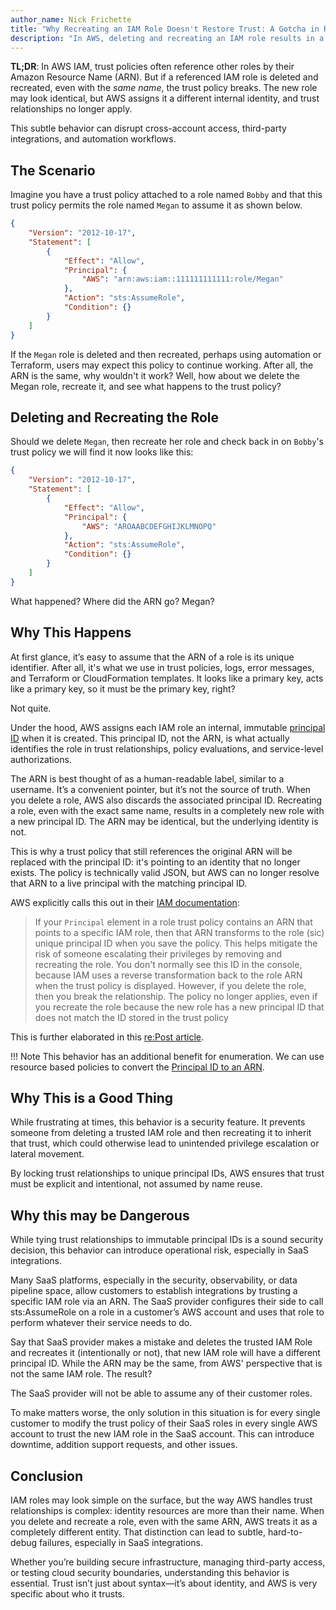 ```yaml
---
author_name: Nick Frichette
title: "Why Recreating an IAM Role Doesn't Restore Trust: A Gotcha in Role ARNs"
description: "In AWS, deleting and recreating an IAM role results in a new identity that breaks existing trust policies. This behavior improves security by preventing identity spoofing but can cause failures in cross-account access and third-party integrations if not properly understood."
---
```


**TL;DR**: In AWS IAM, trust policies often reference other roles by their Amazon Resource Name (ARN). But if a referenced IAM role is deleted and recreated, even with the *same name*, the trust policy breaks. The new role may look identical, but AWS assigns it a different internal identity, and trust relationships no longer apply.

This subtle behavior can disrupt cross-account access, third-party integrations, and automation workflows.

## The Scenario

Imagine you have a trust policy attached to a role named `Bobby` and that this trust policy permits the role named `Megan` to assume it as shown below.

```json
{
    "Version": "2012-10-17",
    "Statement": [
        {
            "Effect": "Allow",
            "Principal": {
                "AWS": "arn:aws:iam::111111111111:role/Megan"
            },
            "Action": "sts:AssumeRole",
            "Condition": {}
        }
    ]
}
```

If the `Megan` role is deleted and then recreated, perhaps using automation or Terraform, users may expect this policy to continue working. After all, the ARN is the same, why wouldn't it work? Well, how about we delete the Megan role, recreate it, and see what happens to the trust policy?

## Deleting and Recreating the Role
Should we delete `Megan`, then recreate her role and check back in on `Bobby`'s trust policy we will find it now looks like this:

```json
{
    "Version": "2012-10-17",
    "Statement": [
        {
            "Effect": "Allow",
            "Principal": {
                "AWS": "AROAABCDEFGHIJKLMNOPQ"
            },
            "Action": "sts:AssumeRole",
            "Condition": {}
        }
    ]
}
```

What happened? Where did the ARN go? Megan?

## Why This Happens

At first glance, it’s easy to assume that the ARN of a role is its unique identifier. After all, it's what we use in trust policies, logs, error messages, and Terraform or CloudFormation templates. It looks like a primary key, acts like a primary key, so it must be the primary key, right?

Not quite.

Under the hood, AWS assigns each IAM role an internal, immutable [principal ID](../general-knowledge/iam-key-identifiers.md) when it is created. This principal ID, not the ARN, is what actually identifies the role in trust relationships, policy evaluations, and service-level authorizations.

The ARN is best thought of as a human-readable label, similar to a username. It’s a convenient pointer, but it’s not the source of truth. When you delete a role, AWS also discards the associated principal ID. Recreating a role, even with the exact same name, results in a completely new role with a new principal ID. The ARN may be identical, but the underlying identity is not.

This is why a trust policy that still references the original ARN will be replaced with the principal ID: it's pointing to an identity that no longer exists. The policy is technically valid JSON, but AWS can no longer resolve that ARN to a live principal with the matching principal ID.

AWS explicitly calls this out in their [IAM documentation](https://docs.aws.amazon.com/IAM/latest/UserGuide/reference_policies_elements_principal.html#principal-roles):

> If your `Principal` element in a role trust policy contains an ARN that points to a specific IAM role, then that ARN transforms to the role (sic) unique principal ID when you save the policy. This helps mitigate the risk of someone escalating their privileges by removing and recreating the role. You don't normally see this ID in the console, because IAM uses a reverse transformation back to the role ARN when the trust policy is displayed. However, if you delete the role, then you break the relationship. The policy no longer applies, even if you recreate the role because the new role has a new principal ID that does not match the ID stored in the trust policy

This is further elaborated in this [re:Post article](https://repost.aws/articles/ARSqFcxvd7R9u-gcFD9nmA5g/understanding-aws-s-handling-of-deleted-iam-roles-in-policies).

!!! Note
    This behavior has an additional benefit for enumeration. We can use resource based policies to convert the [Principal ID to an ARN](../enumeration/enumerate_principal_arn_from_unique_id.md).

## Why This is a Good Thing

While frustrating at times, this behavior is a security feature. It prevents someone from deleting a trusted IAM role and then recreating it to inherit that trust, which could otherwise lead to unintended privilege escalation or lateral movement.

By locking trust relationships to unique principal IDs, AWS ensures that trust must be explicit and intentional, not assumed by name reuse.

## Why this may be Dangerous

While tying trust relationships to immutable principal IDs is a sound security decision, this behavior can introduce operational risk, especially in SaaS integrations.

Many SaaS platforms, especially in the security, observability, or data pipeline space, allow customers to establish integrations by trusting a specific IAM role via an ARN. The SaaS provider configures their side to call sts:AssumeRole on a role in a customer’s AWS account and uses that role to perform whatever their service needs to do.

Say that SaaS provider makes a mistake and deletes the trusted IAM Role and recreates it (intentionally or not), that new IAM role will have a different principal ID. While the ARN may be the same, from AWS' perspective that is not the same IAM role. The result? 

The SaaS provider will not be able to assume any of their customer roles.

To make matters worse, the only solution in this situation is for every single customer to modify the trust policy of their SaaS roles in every single AWS account to trust the new IAM role in the SaaS account. This can introduce downtime, addition support requests, and other issues.

## Conclusion

IAM roles may look simple on the surface, but the way AWS handles trust relationships is complex: identity resources are more than their name. When you delete and recreate a role, even with the same ARN, AWS treats it as a completely different entity. That distinction can lead to subtle, hard-to-debug failures, especially in SaaS integrations.

Whether you’re building secure infrastructure, managing third-party access, or testing cloud security boundaries, understanding this behavior is essential. Trust isn’t just about syntax—it’s about identity, and AWS is very specific about who it trusts.
